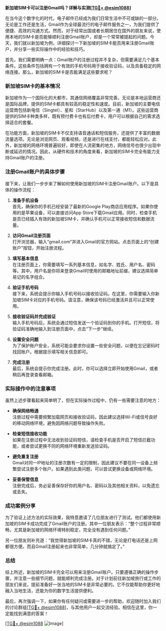 **新加坡SIM卡可以注册Gmail吗？详解与实测[[TG💪+ @esim1088](https://t.me/s/esim1088)]**

在当今这个数字化的时代，电子邮件已经成为我们日常生活中不可或缺的一部分。无论是工作还是生活，Gmail作为全球最流行的电子邮件服务之一，为我们提供了便捷、高效的沟通方式。然而，对于经常出国或者长期居住在国外的朋友来说，使用本地的SIM卡是否能够顺利注册Gmail账户，却是一个常常被提起的问题。今天，我们就以新加坡为例，详细探讨一下新加坡的SIM卡能否用来注册Gmail账户，并分享一些实际操作中的经验和技巧。

首先，我们需要明确一点：Gmail账户的注册过程并不复杂，但需要满足几个基本条件。这些条件包括拥有一个有效的手机号码用于接收验证码，以及具备稳定的网络连接。那么，新加坡的SIM卡是否能满足这些要求呢？

### 新加坡SIM卡的基本情况

新加坡作为一个国际化的大都市，其通信网络覆盖非常完善。无论是本地运营商还是国际品牌，提供的SIM卡都具有较高的稳定性和速度。目前，新加坡的主要电信运营商包括新电信（Singtel）、星和（StarHub）以及第一通（M1）。这些运营商提供的SIM卡种类多样，既有预付费卡也有后付费卡，用户可以根据自己的需求选择适合的套餐。

在功能方面，新加坡的SIM卡不仅支持语音通话和短信服务，还提供了丰富的数据流量选项。无论是浏览网页、观看视频，还是进行在线支付，都能轻松应对。此外，新加坡的网络环境普遍较好，即使在人流密集的地方，网络信号也很少出现中断或延迟的情况。因此，从硬件和技术的角度来看，新加坡的SIM卡完全有能力支持Gmail账户的注册。

### 注册Gmail账户的具体步骤

接下来，让我们一步步来了解如何使用新加坡的SIM卡注册Gmail账户。以下是具体的操作流程：

1. **准备手机设备**  
   首先，确保你的手机已经安装了最新的Google Play商店应用程序。如果你使用的是苹果设备，可以直接访问App Store下载Gmail应用。同时，检查手机是否已经插入有效的新加坡SIM卡，并确认手机可以正常接收短信和数据流量。

2. **访问Gmail注册页面**  
   打开浏览器，输入“gmail.com”并进入Gmail的官方网站。点击页面上的“创建账户”按钮，开始注册流程。

3. **填写基本信息**  
   在注册页面上，你需要填写一系列基本信息，如名字、姓氏、用户名、密码等。其中，用户名是你将来登录Gmail时使用的邮箱地址前缀，建议选择简单易记的名字组合。

4. **验证手机号码**  
   接下来，系统会提示你输入手机号码以接收验证码。在这里，你需要输入你新加坡SIM卡对应的手机号码。请注意，确保该号码已经激活并且可以正常使用。

5. **接收验证码并完成验证**  
   输入手机号码后，系统会通过短信发送一个验证码到你的手机。打开短信，将验证码准确地输入到注册页面中，点击“下一步”继续。

6. **设置安全问题**  
   为了保护账户安全，系统可能会要求你设置一些安全问题，以便在忘记密码时找回账户。根据提示填写相关信息即可。

7. **完成注册**  
   最后，系统会提示你完成注册。此时，你可以选择立即开始使用Gmail，或者稍后再登录查看邮箱。

### 实际操作中的注意事项

虽然上述步骤看起来简单明了，但在实际操作过程中，仍有一些需要注意的地方：

- **确保网络畅通**  
  注册过程中需要频繁加载网页和接收验证码，因此建议选择Wi-Fi或信号良好的移动网络环境，避免因网络问题导致操作失败。

- **检查短信接收功能**  
  如果在注册过程中无法收到验证码短信，请检查手机是否开启了短信拦截功能，或者尝试更换不同的网络环境重新发送验证码。

- **避免重复注册**  
  Gmail对同一IP地址的注册次数有一定的限制，因此建议不要在同一设备上频繁尝试注册多个账户。如果遇到此类问题，可以尝试更换设备或网络环境。

- **妥善保管信息**  
  注册完成后，务必妥善保存好你的用户名、密码以及其他相关资料，以免遗忘或丢失。

### 成功案例分享

为了验证上述方法的实际效果，我特意邀请了几位朋友进行了测试。他们都使用新加坡的SIM卡成功完成了Gmail账户的注册。其中一位朋友表示：“整个过程非常顺畅，尤其是新加坡的网络环境特别稳定，完全没有遇到任何问题。”

另一位朋友则补充道：“我觉得新加坡的SIM卡真的不错，无论是打电话还是上网都很方便。而且Gmail注册起来也非常简单，几分钟就搞定了。”

### 总结

综上所述，新加坡的SIM卡完全可以用来注册Gmail账户。只要遵循正确的操作步骤，并注意一些细节问题，就能顺利完成注册。对于计划前往新加坡旅行或工作的朋友们来说，提前准备好一张当地的SIM卡是非常必要的。它不仅能帮助你更好地融入当地生活，还能为你的数字生活提供便利。

最后，再次强调一下，如果你有任何疑问或需要进一步的帮助，欢迎随时加入我们的讨论群组[[TG💪+ @esim1088](https://t.me/s/esim1088)]，与其他用户一起交流经验。相信在这里，你一定能找到满意的答案！

[[TG💪+ @esim1088](https://t.me/s/esim1088) ![Image](https://i.postimg.cc/4NQfJmqS/Snipaste-2025-05-13-00-14-12.png)]
